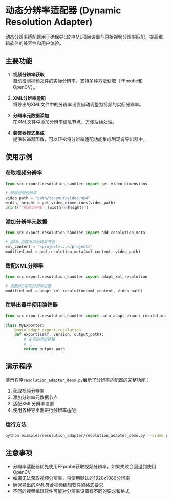 # 动态分辨率适配器 (Dynamic Resolution Adapter)

动态分辨率适配器用于确保导出的XML项目设置与原始视频分辨率匹配，提高编辑软件的兼容性和用户体验。

## 主要功能

1. **视频分辨率获取**  
   自动检测视频文件的实际分辨率，支持多种方法获取（FFprobe和OpenCV）。

2. **XML分辨率适配**  
   将导出的XML文件中的分辨率设置自动调整为视频的实际分辨率。

3. **分辨率元数据添加**  
   在XML文件中添加分辨率信息节点，方便后续处理。

4. **装饰器模式集成**  
   提供装饰器函数，可以轻松将分辨率适配功能集成到现有导出器中。

## 使用示例

### 获取视频分辨率

```python
from src.export.resolution_handler import get_video_dimensions

# 获取视频分辨率
video_path = "path/to/your/video.mp4"
width, height = get_video_dimensions(video_path)
print(f"视频分辨率: {width}x{height}")
```

### 添加分辨率元数据

```python
from src.export.resolution_handler import add_resolution_meta

# 向XML内容添加分辨率节点
xml_content = "<project>...</project>"
modified_xml = add_resolution_meta(xml_content, video_path)
```

### 适配XML分辨率

```python
from src.export.resolution_handler import adapt_xml_resolution

# 调整XML中的分辨率设置
modified_xml = adapt_xml_resolution(xml_content, video_path)
```

### 在导出器中使用装饰器

```python
from src.export.resolution_handler import auto_adapt_export_resolution

class MyExporter:
    @auto_adapt_export_resolution
    def export(self, version, output_path):
        # 正常的导出逻辑
        # ...
        return output_path
```

## 演示程序

演示程序`resolution_adapter_demo.py`展示了分辨率适配器的完整功能：

1. 获取视频分辨率
2. 添加分辨率元数据节点
3. 适配XML分辨率设置
4. 使用各种导出器进行分辨率适配

### 运行方法

```bash
python examples/resolution_adapter/resolution_adapter_demo.py --video path/to/your/video.mp4 --output ./output
```

## 注意事项

- 分辨率适配器优先使用FFprobe获取视频分辨率，如果失败会回退到使用OpenCV
- 如果无法获取视频分辨率，将使用默认的1920x1080分辨率
- 确保导出的XML符合视频编辑软件的格式要求
- 不同的视频编辑软件可能对分辨率设置有不同的要求和格式 